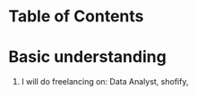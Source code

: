 # Table of Contents
 
 
# Basic understanding
1. I will do freelancing on: Data Analyst, shofify, 

